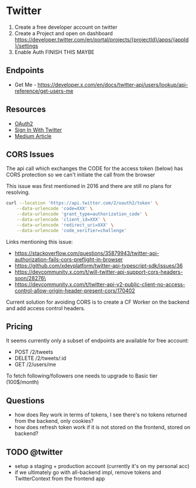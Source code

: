 
# Twitter

1. Create a free developer account on twitter
2. Create a Project and open on dashboard https://developer.twitter.com/en/portal/projects/{projectId}/apps/{appId}/settings
3. Enable Auth FINISH THIS MAYBE

## Endpoints

- Get Me - https://developer.x.com/en/docs/twitter-api/users/lookup/api-reference/get-users-me

## Resources

- [OAuth2](https://developer.x.com/en/docs/authentication/oauth-2-0/authorization-code)
- [Sign In With Twitter](https://developer.x.com/en/docs/authentication/guides/log-in-with-twitter)
- [Medium Article](https://medium.com/@abhiruchichaudhari/oauth-2-0-tokens-and-twitter-api-everything-you-need-to-know-bddaf9a7f120)

## CORS Issues

The api call which exchanges the CODE for the access token (below) has CORS protection so we can't initiate the call from the browser

This issue was first mentioned in 2016 and there are still no plans for resolving. 

```bash
curl --location 'https://api.twitter.com/2/oauth2/token' \
    --data-urlencode 'code=XXX' \
    --data-urlencode 'grant_type=authorization_code' \
    --data-urlencode 'client_id=XXX' \
    --data-urlencode 'redirect_uri=XXX' \
    --data-urlencode 'code_verifier=challenge'
```

Links mentioning this issue:
- https://stackoverflow.com/questions/35879943/twitter-api-authorization-fails-cors-preflight-in-browser
- https://github.com/xdevplatform/twitter-api-typescript-sdk/issues/36
- https://devcommunity.x.com/t/will-twitter-api-support-cors-headers-soon/28276\
- https://devcommunity.x.com/t/twitter-api-v2-public-client-no-access-control-allow-origin-header-present-cors/170402

Current solution for avoiding CORS is to create a CF Worker on the backend and add access control headers.

## Pricing

It seems currently only a subset of endpoints are available for free account: 
- POST /2/tweets
- DELETE /2/tweets/:id 
- GET /2/users/me

To fetch following/followers one needs to upgrade to Basic tier (100$/month)


## Questions 

- how does Rey work in terms of tokens, I see there's no tokens returned from the backend, only cookies?
- how does refresh token work if it is not stored on the frontend, stored on backend?

## TODO @twitter

- setup a staging + production account (currently it's on my personal acc)
- if we ultimately go with all-backend impl, remove tokens and TwitterContext from the frontend app
